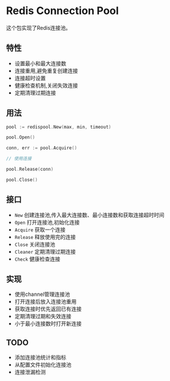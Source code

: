 # Redis Connection Pool

这个包实现了Redis连接池。

## 特性

- 设置最小和最大连接数  
- 连接重用,避免重复创建连接
- 连接超时设置  
- 健康检查机制,关闭失效连接
- 定期清理过期连接

## 用法

```go
pool := redispool.New(max, min, timeout)

pool.Open()

conn, err := pool.Acquire() 

// 使用连接

pool.Release(conn)

pool.Close() 
```

## 接口

- `New` 创建连接池,传入最大连接数、最小连接数和获取连接超时时间
- `Open` 打开连接池,初始化连接
- `Acquire` 获取一个连接
- `Release` 释放使用完的连接
- `Close` 关闭连接池
- `Cleaner` 定期清理过期连接  
- `Check` 健康检查连接

## 实现  

- 使用channel管理连接池
- 打开连接后放入连接池重用
- 获取连接时优先返回已有连接  
- 定期清理过期和失效连接
- 小于最小连接数时打开新连接

## TODO

- 添加连接池统计和指标
- 从配置文件初始化连接池
- 连接泄漏检测
